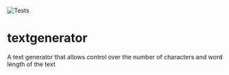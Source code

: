 ![Tests](https://github.com/FSLucas22/textgenerator/actions/workflows/.github/workflows/tests.yml/badge.svg)
# textgenerator
A text generator that allows control over the number of characters and word length of the text


